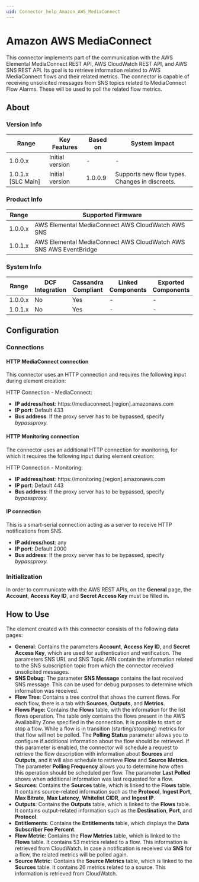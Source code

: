 ```yaml
---
uid: Connector_help_Amazon_AWS_MediaConnect
---
```


# Amazon AWS MediaConnect

This connector implements part of the communication with the AWS Elemental MediaConnect REST API, AWS CloudWatch REST API, and AWS SNS REST API. Its goal is to retrieve information related to AWS MediaConnect flows and their related metrics. The connector is capable of receiving unsolicited messages from SNS topics related to MediaConnect Flow Alarms. These will be used to poll the related flow metrics.

## About

### Version Info

| **Range**            | **Key Features** | **Based on** | **System Impact**                              |
|----------------------|------------------|--------------|------------------------------------------------|
| 1.0.0.x              | Initial version  | \-           | \-                                             |
| 1.0.1.x \[SLC Main\] | Initial version  | 1.0.0.9      | Supports new flow types. Changes in discreets. |

### Product Info

| **Range** | **Supported Firmware**                                            |
|-----------|-------------------------------------------------------------------|
| 1.0.0.x   | AWS Elemental MediaConnect AWS CloudWatch AWS SNS                 |
| 1.0.1.x   | AWS Elemental MediaConnect AWS CloudWatch AWS SNS AWS EventBridge |

### System Info

| Range     | DCF Integration     | Cassandra Compliant     | Linked Components     | Exported Components     |
|-----------|---------------------|-------------------------|-----------------------|-------------------------|
| 1.0.0.x   | No                  | Yes                     | \-                    | \-                      |
| 1.0.1.x   | No                  | Yes                     | \-                    | \-                      |

## Configuration

### Connections

#### HTTP MediaConnect connection

This connector uses an HTTP connection and requires the following input during element creation:

HTTP Connection - MediaConnect:

- **IP address/host**: https://mediaconnect.\[region\].amazonaws.com
- **IP port**: Default 433
- **Bus address**: If the proxy server has to be bypassed, specify *bypassproxy.*

#### HTTP Monitoring connection

The connector uses an additional HTTP connection for monitoring, for which it requires the following input during element creation:

HTTP Connection - Monitoring:

- **IP address/host**: https://monitoring.\[region\].amazonaws.com
- **IP port**: Default 443
- **Bus address**: If the proxy server has to be bypassed, specify *bypassproxy.*

#### IP connection

This is a smart-serial connection acting as a server to receive HTTP notifications from SNS.

- **IP address/host**: any
- **IP port**: Default 2000
- **Bus address**: If the proxy server has to be bypassed, specify *bypassproxy.*

### Initialization

In order to communicate with the AWS REST APIs, on the **General** page, the **Account**, **Access Key ID**, and **Secret Access Key** must be filled in.

## How to Use

The element created with this connector consists of the following data pages:

- **General**: Contains the parameters **Account**, **Access Key ID**, and **Secret Access Key**, which are used for authentication and verification. The parameters SNS URL and SNS Topic ARN contain the information related to the SNS subscription topic from which the connector received unsolicited messages.
- **SNS Debug**: The parameter **SNS Message** contains the last received SNS message. This can be used for debug purposes to determine which information was received.
- **Flow Tree**: Contains a tree control that shows the current flows. For each flow, there is a tab with **Sources**, **Outputs**, and **Metrics**.
- **Flows Page:** Contains the **Flows** table, with the information for the list flows operation. The table only contains the flows present in the AWS Availability Zone specified in the connection. It is possible to start or stop a flow. While a flow is in transition (starting/stopping) metrics for that flow will not be polled.
  The **Polling Status** parameter allows you to configure if additional information about the flow should be retrieved. If this parameter is enabled, the connector will schedule a request to retrieve the flow description with information about **Sources** and **Outputs**, and it will also schedule to retrieve **Flow** and **Source** **Metrics.** The parameter **Polling Frequency** allows you to determine how often this operation should be scheduled per flow. The parameter **Last Polled** shows when additional information was last requested for a flow.
- **Sources**: Contains the **Sources** table, which is linked to the **Flows** table. It contains source-related information such as the **Protocol**, **Ingest Port**, **Max Bitrate**, **Max Latency**, **Whitelist CIDR**, and **Ingest IP**.
- **Outputs**: Contains the **Outputs** table, which is linked to the **Flows** table. It contains output-related information such as the **Destination**, **Port**, and **Protocol**.
- **Entitlements**: Contains the **Entitlements** table, which displays the **Data Subscriber Fee Percent**.
- **Flow Metric**: Contains the **Flow Metrics** table, which is linked to the **Flows** table. It contains 53 metrics related to a flow. This information is retrieved from CloudWatch. In case a notification is received via **SNS** for a flow, the related metrics will be polled again.
- **Source Metric**: Contains the **Source Metrics** table, which is linked to the **Sources** table. It contains 26 metrics related to a source. This information is retrieved from CloudWatch.
